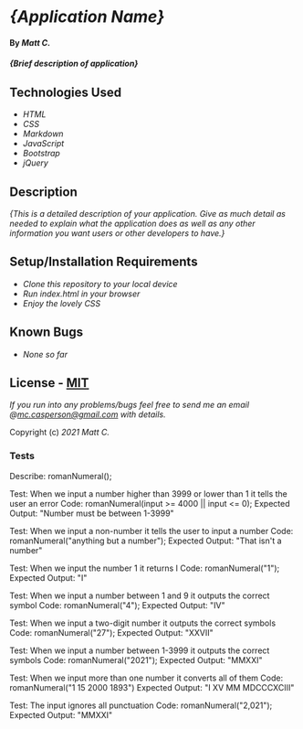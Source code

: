 # _{Application Name}_

#### By _**Matt C.**_

#### _{Brief description of application}_

## Technologies Used

* _HTML_
* _CSS_
* _Markdown_
* _JavaScript_
* _Bootstrap_
* _jQuery_

## Description

_{This is a detailed description of your application. Give as much detail as needed to explain what the application does as well as any other information you want users or other developers to have.}_

## Setup/Installation Requirements

* _Clone this repository to your local device_
* _Run index.html in your browser_
* _Enjoy the lovely CSS_

## Known Bugs

* _None so far_

## License - [MIT](https://opensource.org/licenses/MIT)

_If you run into any problems/bugs feel free to send me an email @mc.casperson@gmail.com with details._

Copyright (c) _2021_ _Matt C._

### Tests

Describe: romanNumeral();


Test: When we input a number higher than 3999 or lower than 1 it tells the user an error
Code: romanNumeral(input >= 4000 || input <= 0);
Expected Output: "Number must be between 1-3999"

Test: When we input a non-number it tells the user to input a number
Code: romanNumeral("anything but a number");
Expected Output: "That isn't a number"

Test: When we input the number 1 it returns I
Code: romanNumeral("1");
Expected Output: "I"

Test: When we input a number between 1 and 9 it outputs the correct symbol
Code: romanNumeral("4");
Expected Output: "IV"

Test: When we input a two-digit number it outputs the correct symbols
Code: romanNumeral("27");
Expected Output: "XXVII"

Test: When we input a number between 1-3999 it outputs the correct symbols
Code: romanNumeral("2021");
Expected Output: "MMXXI"

Test: When we input more than one number it converts all of them
Code: romanNumeral("1 15 2000 1893")
Expected Output: "I XV MM MDCCCXCIII"

Test: The input ignores all punctuation
Code: romanNumeral("2,021");
Expected Output: "MMXXI"